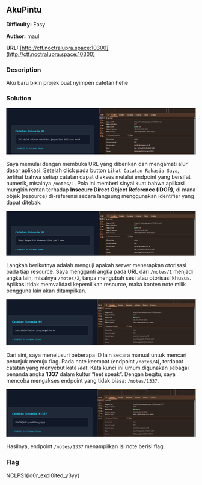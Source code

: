 ## AkuPintu

**Difficulty:** Easy

**Author:** maul

**URL:** [http://ctf.noctralupra.space:10300](http://ctf.noctralupra.space:10300)

### Description

Aku baru bikin projek buat nyimpen catetan hehe

### Solution

![alt text](image.png)

Saya memulai dengan membuka URL yang diberikan dan mengamati alur dasar aplikasi. Setelah click pada button `Lihat Catatan Rahasia Saya`, terlihat bahwa setiap catatan dapat diakses melalui endpoint yang bersifat numerik, misalnya `/notes/1`. Pola ini memberi sinyal kuat bahwa aplikasi mungkin rentan terhadap **Insecure Direct Object Reference (IDOR)**, di mana objek (resource) di-referensi secara langsung menggunakan identifier yang dapat ditebak.

![alt text](image-1.png)

Langkah berikutnya adalah menguji apakah server menerapkan otorisasi pada tiap resource. Saya mengganti angka pada URL dari `/notes/1` menjadi angka lain, misalnya `/notes/2`, tanpa mengubah sesi atau otorisasi khusus. Aplikasi tidak memvalidasi kepemilikan resource, maka konten note milik pengguna lain akan ditampilkan.

![alt text](image-2.png)

Dari sini, saya menelusuri beberapa ID lain secara manual untuk mencari petunjuk menuju flag. Pada note keempat (endpoint `/notes/4`), terdapat catatan yang menyebut kata *leet*. Kata kunci ini umum digunakan sebagai penanda angka **1337** dalam kultur “leet speak”. Dengan begitu, saya mencoba mengakses endpoint yang tidak biasa: `/notes/1337`.

![alt text](image-3.png)

Hasilnya, endpoint `/notes/1337` menampilkan isi note berisi flag.

### Flag

NCLPS1{id0r_expl0ited_y3yy}